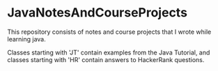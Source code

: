 # JavaNotesAndCourseProjects

This repository consists of notes and course projects that I wrote while learning java.

Classes starting with 'JT' contain examples from the Java Tutorial, 
and classes starting with 'HR' contain answers to HackerRank questions.
